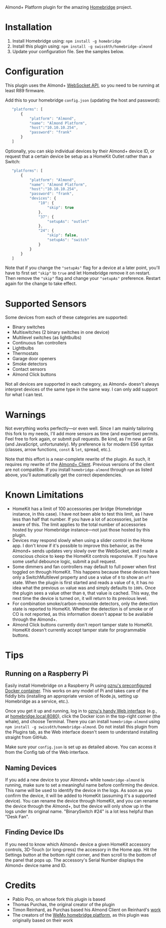 Almond+ Platform plugin for the amazing [Homebridge](https://github.com/nfarina/homebridge) project.

# Installation

1. Install Homebridge using: `npm install -g homebridge`
2. Install this plugin using: `npm install -g swiss6th/homebridge-almond`
3. Update your configuration file. See the samples below.

# Configuration

This plugin uses the Almond+ [WebSocket API](https://wiki.securifi.com/index.php/Websockets_Documentation#Devicelist), so you need to be running at least R89 firmware.

Add this to your homebridge `config.json` (updating the host and password):

 ```javascript
    "platforms": [
        {
            "platform": "Almond",
            "name": "Almond Platform",
            "host":"10.10.10.254",
            "password": "frank"
        }
    ]
```

Optionally, you can skip individual devices by their Almond+ device ID, or request that a certain device be setup as a HomeKit Outlet rather than a Switch:

 ```javascript
    "platforms": [
        {
            "platform": "Almond",
            "name": "Almond Platform",
            "host":"10.10.10.254",
            "password": "frank",
            "devices": {
                "10": {
                    "skip": true
                },
                "37": {
                    "setupAs": "outlet"
                },
                "24": {
                    "skip": false,
                    "setupAs": "switch"
                }
            }
        }
    ]
```

Note that if you change the `"setupAs"` flag for a device at a later point, you'll have to first set `"skip"` to `true` and let Homebridge remove it on restart. Then remove the `"skip"` flag and change your `"setupAs"` preference. Restart again for the change to take effect.

# Supported Sensors

Some devices from each of these categories are supported:

- Binary switches
- Multiswitches (2 binary switches in one device)
- Multilevel switches (as lightbulbs)
- Continuous fan controllers
- Lightbulbs
- Thermostats
- Garage door openers
- Smoke detectors
- Contact sensors
- Almond Click buttons

Not all devices are supported in each category, as Almond+ doesn't always interpret devices of the same type in the same way. I can only add support for what I can test.

# Warnings

Not everything works perfectly—or even well. Since I am mainly tailoring this fork to my needs, I'll add more sensors as time (and expertise) permits. Feel free to fork again, or submit pull requests. Be kind, as I'm new at Git (and JavaScript, unfortunately). My preference is for modern ES6 syntax (classes, arrow functions, `const` & `let`, spread, etc.).

Note that this effort is a near-complete rewrite of the plugin. As such, it requires my rewrite of the [Almond+ Client](https://github.com/swiss6th/almond-client). Previous versions of the client are not compatible. If you install `homebridge-almond` through `npm` as listed above, you'll automatically get the correct dependencies.

# Known Limitations

- HomeKit has a limit of 100 accessories per bridge (Homebridge instance, in this case). I have not been able to test this limit, as I have less than half that number. If you have a lot of accessories, just be aware of this. The limit applies to the total number of accessories hosted by your Homebridge instance—not just those hosted by this plugin.
- Devices may respond slowly when using a slider control in the Home app. I don't know if it's possible to improve this behavior, as the Almond+ sends updates very slowly over the WebSocket, and I made a conscious choice to keep the HomeKit controls responsive. If you have some useful debounce logic, submit a pull request.
- Some dimmers and fan controllers may default to full power when first toggled on through HomeKit. This happens because these devices have only a SwitchMultilevel property and use a value of `0` to show an `off` state. When the plugin is first started and reads a value of `0`, it has no idea what the previous `on` value was and simply defaults to `100%`. Once the plugin sees a value other than `0`, that value is cached. This way, the next time the device is turned on, it will return to its previous level.
- For combination smoke/carbon-monoxide detectors, only the detection state is reported to HomeKit. Whether the detection is of smoke or of CO is not reported, as this information doesn't appear to be available through the Almond+.
- Almond Click buttons currently don't report tamper state to HomeKit. HomeKit doesn't currently accept tamper state for programmable buttons.

# Tips

## Running on a Raspberry Pi

Easily install Homebridge on a Raspberry Pi using [oznu's preconfigured Docker container](https://github.com/oznu/docker-homebridge/wiki/Homebridge-on-Raspberry-Pi). This works on any model of Pi and takes care of the fiddly bits (installing an appropriate version of Node.js, setting up Homebridge as a service, etc.).

Once you get it up and running, log in to [oznu's handy Web interface](https://github.com/oznu/homebridge-config-ui-x) (e.g., at [homebridge.local:8080](http://homebridge.local:8080)), click the Docker icon in the top-right corner (the whale), and choose Terminal. There you can install `homebridge-almond` using `npm install -g swiss6th/homebridge-almond`. Do not install this plugin from the Plugins tab, as the Web interface doesn't seem to understand installing straight from GitHub.

Make sure your `config.json` is set up as detailed above. You can access it from the Config tab of the Web interface.

## Naming Devices

If you add a new device to your Almond+ while `homebridge-almond` is running, make sure to set a meaningful name before confirming the device. This name will be used to identify the device in the logs. As soon as you confirm the device, it will be added to HomeKit (assuming it's a supported device). You can rename the device through HomeKit, and you can rename the device through the Almond+, but the device will only show up in the logs under its original name. "BinarySwitch #24" is a lot less helpful than "Desk Fan".

## Finding Device IDs

If you need to know which Almond+ device a given HomeKit accessory controls, 3D-Touch (or long-press) the accessory in the Home app. Hit the Settings button at the bottom right corner, and then scroll to the bottom of the panel that pops up. The accessory's Serial Number displays the Almond+ device name and ID.

# Credits
- Pablo Poo, on whose fork this plugin is based
- Thomas Purchas, the original creator of the plugin
- Timon Reinhard, as Purchas based his Almond Client on Reinhard's [work](https://github.com/timonreinhard/wemo-client)
- The creators of the [WeMo homebridge platform](https://github.com/rudders/homebridge-platform-wemo), as this plugin was originally based on their work